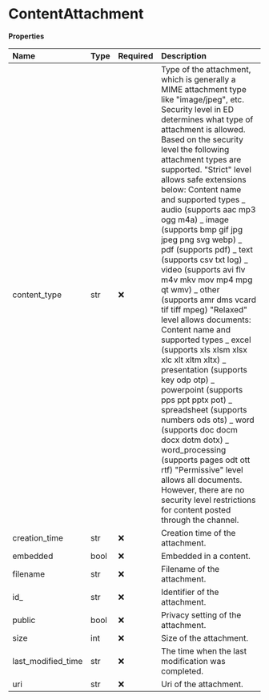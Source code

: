 # ContentAttachment

**Properties**

| Name               | Type | Required | Description                                                                                                                                                                                                                                                                                                                                                                                                                                                                                                                                                                                                                                                                                                                                                                                                                                                                                                                                                                                                                                 |
| :----------------- | :--- | :------- | :------------------------------------------------------------------------------------------------------------------------------------------------------------------------------------------------------------------------------------------------------------------------------------------------------------------------------------------------------------------------------------------------------------------------------------------------------------------------------------------------------------------------------------------------------------------------------------------------------------------------------------------------------------------------------------------------------------------------------------------------------------------------------------------------------------------------------------------------------------------------------------------------------------------------------------------------------------------------------------------------------------------------------------------ |
| content_type       | str  | ❌       | Type of the attachment, which is generally a MIME attachment type like "image/jpeg", etc. Security level in ED determines what type of attachment is allowed. Based on the security level the following attachment types are supported. "Strict" level allows safe extensions below: Content name and supported types _ audio (supports aac mp3 ogg m4a) _ image (supports bmp gif jpg jpeg png svg webp) _ pdf (supports pdf) _ text (supports csv txt log) _ video (supports avi flv m4v mkv mov mp4 mpg qt wmv) _ other (supports amr dms vcard tif tiff mpeg) "Relaxed" level allows documents: Content name and supported types _ excel (supports xls xlsm xlsx xlc xlt xltm xltx) _ presentation (supports key odp otp) _ powerpoint (supports pps ppt pptx pot) _ spreadsheet (supports numbers ods ots) _ word (supports doc docm docx dotm dotx) _ word_processing (supports pages odt ott rtf) "Permissive" level allows all documents. However, there are no security level restrictions for content posted through the channel. |
| creation_time      | str  | ❌       | Creation time of the attachment.                                                                                                                                                                                                                                                                                                                                                                                                                                                                                                                                                                                                                                                                                                                                                                                                                                                                                                                                                                                                            |
| embedded           | bool | ❌       | Embedded in a content.                                                                                                                                                                                                                                                                                                                                                                                                                                                                                                                                                                                                                                                                                                                                                                                                                                                                                                                                                                                                                      |
| filename           | str  | ❌       | Filename of the attachment.                                                                                                                                                                                                                                                                                                                                                                                                                                                                                                                                                                                                                                                                                                                                                                                                                                                                                                                                                                                                                 |
| id\_               | str  | ❌       | Identifier of the attachment.                                                                                                                                                                                                                                                                                                                                                                                                                                                                                                                                                                                                                                                                                                                                                                                                                                                                                                                                                                                                               |
| public             | bool | ❌       | Privacy setting of the attachment.                                                                                                                                                                                                                                                                                                                                                                                                                                                                                                                                                                                                                                                                                                                                                                                                                                                                                                                                                                                                          |
| size               | int  | ❌       | Size of the attachment.                                                                                                                                                                                                                                                                                                                                                                                                                                                                                                                                                                                                                                                                                                                                                                                                                                                                                                                                                                                                                     |
| last_modified_time | str  | ❌       | The time when the last modification was completed.                                                                                                                                                                                                                                                                                                                                                                                                                                                                                                                                                                                                                                                                                                                                                                                                                                                                                                                                                                                          |
| uri                | str  | ❌       | Uri of the attachment.                                                                                                                                                                                                                                                                                                                                                                                                                                                                                                                                                                                                                                                                                                                                                                                                                                                                                                                                                                                                                      |

<!-- This file was generated by liblab | https://liblab.com/ -->
